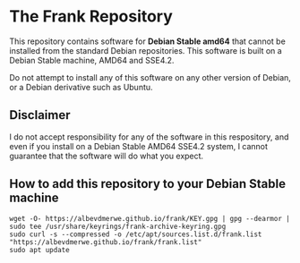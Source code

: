 # The Frank Repository

This repository contains software for **Debian Stable amd64** that cannot be installed from the standard Debian repositories. This software is built on a Debian Stable machine, AMD64 and SSE4.2.

Do not attempt to install any of this software on any other version of Debian, or a Debian derivative such as Ubuntu.

## Disclaimer

I do not accept responsibility for any of the software in this respository, and even if you install on a Debian Stable AMD64 SSE4.2 system, I cannot guarantee that the software will do what you expect.

## How to add this repository to your Debian Stable machine

```
wget -O- https://albevdmerwe.github.io/frank/KEY.gpg | gpg --dearmor | sudo tee /usr/share/keyrings/frank-archive-keyring.gpg
sudo curl -s --compressed -o /etc/apt/sources.list.d/frank.list "https://albevdmerwe.github.io/frank/frank.list"
sudo apt update

```
